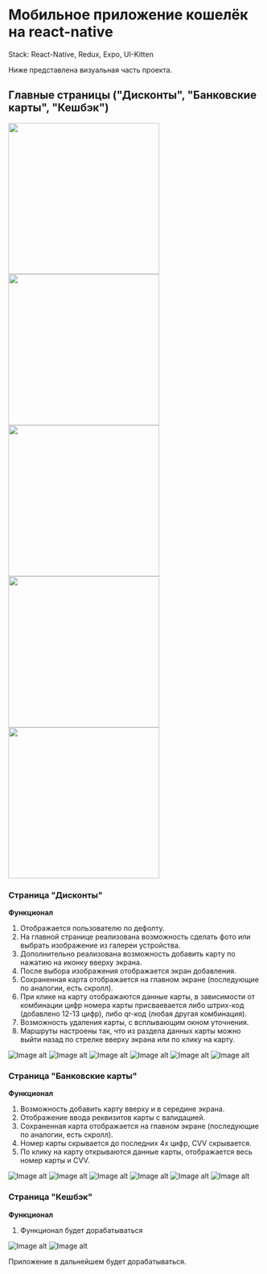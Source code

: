 # Мобильное приложение кошелёк на react-native

Stack: React-Native, Redux, Expo, UI-Kitten

Ниже представлена визуальная часть проекта.

## Главные страницы ("Дисконты", "Банковские карты", "Кешбэк")
<picture display="flex">
  <img src="https://github.com/YaroslavLeyman/wallet-app-react-native/raw/master/assets/images/pages/DiscountPage.jpg" width="300" />
  <img src="https://github.com/YaroslavLeyman/wallet-app-react-native/raw/master/assets/images/pages/BankPage.jpg" width="300" />
</picture>
<img src="https://github.com/YaroslavLeyman/wallet-app-react-native/raw/master/assets/images/pages/DiscountPage.jpg" width="300" />
<img src="https://github.com/YaroslavLeyman/wallet-app-react-native/raw/master/assets/images/pages/BankPage.jpg" width="300" />
<img src="https://github.com/YaroslavLeyman/wallet-app-react-native/raw/master/assets/images/pages/CashBackPage.jpg" width="300" />

### Страница "Дисконты"

**Функционал**
1. Отображается пользователю по дефолту.
2. На главной странице реализована возможность сделать фото или выбрать изображение из галереи устройства.
3. Дополнительно реализована возможность добавить карту по нажатию на иконку вверху экрана.
4. После выбора изображения отображается экран добавления.
5. Сохраненная карта отображается на главном экране (последующие по аналогии, есть скролл).
6. При клике на карту отображаются данные карты, в зависимости от комбинации цифр номера карты присваевается либо штрих-код (добавлено 12-13 цифр), либо qr-код (любая другая комбинация).
7. Возможность удаления карты, с всплывающим окном уточнения.
8. Маршруты настроены так, что из раздела данных карты можно выйти назад по стрелке вверху экрана или по клику на карту.

![Image alt](https://github.com/YaroslavLeyman/wallet-app-react-native/raw/master/assets/images/discount/DiscountPage.jpg)
![Image alt](https://github.com/YaroslavLeyman/wallet-app-react-native/raw/master/assets/images/discount/1.jpg)
![Image alt](https://github.com/YaroslavLeyman/wallet-app-react-native/raw/master/assets/images/discount/2.jpg)
![Image alt](https://github.com/YaroslavLeyman/wallet-app-react-native/raw/master/assets/images/discount/3.jpg)
![Image alt](https://github.com/YaroslavLeyman/wallet-app-react-native/raw/master/assets/images/discount/4.jpg)
![Image alt](https://github.com/YaroslavLeyman/wallet-app-react-native/raw/master/assets/images/discount/5.jpg)

### Страница "Банковские карты"

**Функционал**
1. Возможность добавить карту вверху и в середине экрана.
2. Отображение ввода реквизитов карты с валидацией.
3. Сохраненная карта отображается на главном экране (последующие по аналогии, есть скролл).
4. Номер карты скрывается до последних 4х цифр, CVV скрывается.
5. По клику на карту открываются данные карты, отображается весь номер карты и CVV.

![Image alt](https://github.com/YaroslavLeyman/wallet-app-react-native/raw/master/assets/images/bank/BankPage.jpg)
![Image alt](https://github.com/YaroslavLeyman/wallet-app-react-native/raw/master/assets/images/bank/1.jpg)
![Image alt](https://github.com/YaroslavLeyman/wallet-app-react-native/raw/master/assets/images/bank/2.jpg)
![Image alt](https://github.com/YaroslavLeyman/wallet-app-react-native/raw/master/assets/images/bank/3.jpg)
![Image alt](https://github.com/YaroslavLeyman/wallet-app-react-native/raw/master/assets/images/bank/4.jpg)
![Image alt](https://github.com/YaroslavLeyman/wallet-app-react-native/raw/master/assets/images/bank/5.jpg)

### Страница "Кешбэк"

**Функционал**
1. Функционал будет дорабатываться

![Image alt](https://github.com/YaroslavLeyman/wallet-app-react-native/raw/master/assets/images/cashback/CashBackPage.jpg)
![Image alt](https://github.com/YaroslavLeyman/wallet-app-react-native/raw/master/assets/images/cashback/1.jpg)


Приложение в дальнейшем будет дорабатываться.
